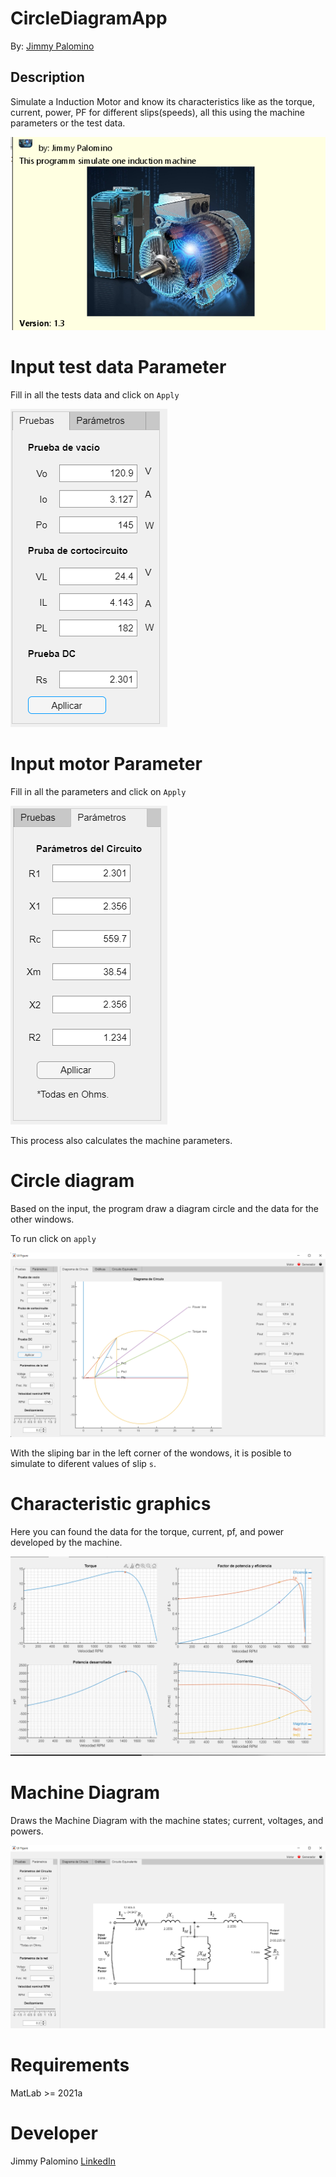 # CircleDiagramApp

By: [Jimmy Palomino](https://www.linkedin.com/in/jimmypalomino/, 'LinkedIn')

## Description

Simulate a Induction Motor and know its characteristics like as the torque, current, power, PF for different slips(speeds), all this using the machine parameters or the test data.

![Logo](Examples/Logo.png)

# Input test data Parameter

Fill in all the tests data and click on `Apply`

![Input Screen](Examples/Input.png)

# Input motor Parameter

Fill in all the parameters and click on `Apply`

![Input Screen](Examples/Input2.png)

This process also calculates the machine parameters.

# Circle diagram

Based on the input, the program draw a diagram circle and the data for the other windows.

To run click on `apply`

![Hypotesis Screen](Examples/MainScreen.png)

With the sliping bar in the left corner of the wondows, it is posible  to simulate to diferent values of slip `s`. 

# Characteristic graphics

Here you can found the data for the torque, current, pf, and power developed by the machine.

![Spaning Screen](Examples/Graficas.png)

# Machine Diagram 
Draws the Machine Diagram with the machine states; current, voltages, and powers. 


![Spaning Screen](Examples/Diagram.png)


# Requirements
MatLab >= 2021a


# Developer

Jimmy Palomino 
[LinkedIn](https://www.linkedin.com/in/jimmypalomino/)
